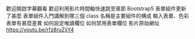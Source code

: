 歡迎開啟字幕觀看
歡迎利用影片時間軸快速跳至章節
Bootstrap5 表單組件更新了甚麼
表單組件入門講解到哪三個 class 名稱是主要組件的構成
輸入表單、色彩表單有甚麼差異
如何設定唯讀欄位
如何禁用表單欄位
影片原始網址 https://youtu.be/rfz8ruZjiY4
